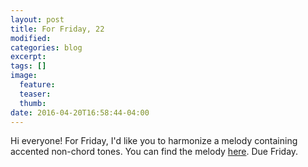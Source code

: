 ```yaml
---
layout: post
title: For Friday, 22
modified:
categories: blog
excerpt:
tags: []
image:
  feature:
  teaser:
  thumb:
date: 2016-04-20T16:58:44-04:00
---
```


Hi everyone! For Friday, I'd like you to harmonize a melody containing accented non-chord tones. You can find the melody [here](https://www.dropbox.com/s/fr9c4litdut5s18/Accented%20NCT%20harmonization%201.pdf?dl=0). Due Friday.